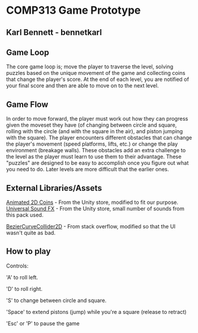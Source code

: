 # COMP313 Game Prototype

## Karl Bennett - bennetkarl

## Game Loop
The core game loop is; move the player to traverse the level, solving puzzles based on the unique movement of the game and collecting coins that change the player's score. 
At the end of each level, you are notified of your final score and then are able to move on to the next level.



## Game Flow
In order to move forward, the player must work out how they can progress given the moveset they have (of changing between circle and square, rolling with the circle (and with the square in the air), and piston jumping with the square). 
The player encounters different obstacles that can change the player's movement (speed platforms, lifts, etc.) or change the play environment (breakage walls). 
These obstacles add an extra challenge to the level as the player must learn to use them to their advantage.
These "puzzles" are designed to be easy to accomplish once you figure out what you need to do. Later levels are more difficult that the earlier ones.

## External Libraries/Assets
  
[Animated 2D Coins](https://assetstore.unity.com/packages/2d/environments/animated-2d-coins-22097) - From the Unity store, modified to fit our purpose.  
[Universal Sound FX](https://assetstore.unity.com/packages/audio/sound-fx/universal-sound-fx-17256) - From the Unity store, small number of sounds from this pack used.

[BezierCurveCollider2D](https://stackoverflow.com/questions/25958171/how-can-i-create-a-2d-curve-collider) - From stack overflow, modified so that the UI wasn't quite as bad.

## How to play
Controls:

'A' to roll left.

'D' to roll right.

'S' to change between circle and square.

'Space' to extend pistons (jump) while you're a square (release to retract)

'Esc' or 'P' to pause the game

